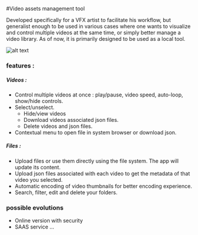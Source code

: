#Video assets management tool

Developed specifically for a VFX artist to facilitate his workflow, but generalist enough to be used in various cases where one wants to visualize and control multiple videos at the same time, or simply better manage a video library.
As of now, it is primarily designed to be used as a local tool.

![alt text](https://nirgalz.github.io/assets/static/vidviz2.07cc2b7.aaf37fd635beb47678d1b0698144f74b.jpg "vidviz")

### features :
##### Videos :
* Control multiple videos at once : play/pause, video speed, auto-loop, show/hide controls.
* Select/unselect. 
    * Hide/view videos
    * Download videos associated json files. 
    * Delete videos and json files.
* Contextual menu to open file in system browser or download json.

##### Files :
* Upload files or use them directly using the file system. The app will update its content.
* Upload json files associated with each video to get the metadata of that video you selected.
* Automatic encoding of video thumbnails for better encoding experience.
* Search, filter, edit and delete your folders.

### possible evolutions
* Online version with security
* SAAS service
...
